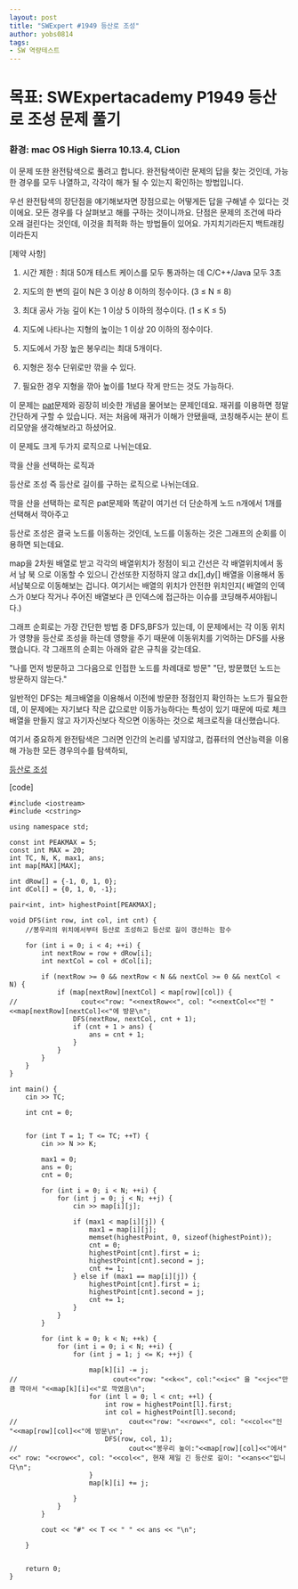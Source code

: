 ```yaml
---
layout: post
title: "SWExpert #1949 등산로 조성"
author: yobs0814
tags:
- SW 역량테스트
---
```


# 목표: SWExpertacademy P1949 등산로 조성 문제 풀기
### 환경: mac OS High Sierra 10.13.4, CLion

이 문제 또한 완전탐색으로 풀려고 합니다.
완전탐색이란 문제의 답을 찾는 것인데, 가능한 경우를 모두 나열하고, 각각이 해가 될 수 있는지 확인하는 방법입니다.

우선 완전탐색의 장단점을 얘기해보자면
장점으로는 어떻게든 답을 구해낼 수 있다는 것이에요. 모든 경우를 다 살펴보고 해를 구하는 것이니까요.
단점은 문제의 조건에 따라 오래 걸린다는 것인데, 이것을 최적화 하는 방법들이 있어요. 가지치기라든지 백트래킹이라든지

[제약 사항]

1. 시간 제한 : 최대 50개 테스트 케이스를 모두 통과하는 데 C/C++/Java 모두 3초

2. 지도의 한 변의 길이 N은 3 이상 8 이하의 정수이다. (3 ≤ N ≤ 8)

3. 최대 공사 가능 깊이 K는 1 이상 5 이하의 정수이다. (1 ≤ K ≤ 5)

4. 지도에 나타나는 지형의 높이는 1 이상 20 이하의 정수이다.

5. 지도에서 가장 높은 봉우리는 최대 5개이다.

6. 지형은 정수 단위로만 깎을 수 있다.

7. 필요한 경우 지형을 깎아 높이를 1보다 작게 만드는 것도 가능하다.


이 문제는 [pat](http://59.23.150.58/30stair/pat/pat.php?pname=pat)문제와 굉장히 비슷한 개념을 물어보는 문제인데요. 재귀를 이용하면 정말 간단하게 구할 수 있습니다.
저는 처음에 재귀가 이해가 안됐을때, 코칭해주시는 분이 트리모양을 생각해보라고 하셨어요.

이 문제도 크게 두가지 로직으로 나뉘는데요.

깍을 산을 선택하는 로직과

등산로 조성 즉 등산로 길이를 구하는 로직으로 나뉘는데요.

깍을 산을 선택하는 로직은 pat문제와 똑같이 여기선 더 단순하게 노드 n개에서 1개를 선택해서 깍아주고

등산로 조성은 결국 노드를 이동하는 것인데, 노드를 이동하는 것은 그래프의 순회를 이용하면 되는데요.

map을 2차원 배열로 받고 각각의 배열위치가 정점이 되고 간선은 각 배열위치에서 동 서 남 북 으로 이동할 수 있으니 간선또한 지정하지 않고 dx[],dy[] 배열을 이용해서 동서남북으로 이동해보는 겁니다. 여기서는 배열의 위치가 안전한 위치인지( 배열의 인덱스가 0보다 작거나 주어진 배열보다 큰 인덱스에 접근하는 이슈를 코딩해주셔야됩니다.)

그래프 순회로는 가장 간단한 방법 중 DFS,BFS가 있는데, 이 문제에서는 각 이동 위치가 영향을 등산로 조성을 하는데 영향을 주기 때문에 이동위치를 기억하는 DFS를 사용했습니다. 각 그래프의 순회는 아래와 같은 규칙을 갖는데요.

"나를 먼저 방문하고 그다음으로 인접한 노드를 차례대로 방문"
"단, 방문했던 노드는 방문하지 않는다." 


일반적인 DFS는 체크배열을 이용해서 이전에 방문한 정점인지 확인하는 노드가 필요한데, 
이 문제에는 자기보다 작은 값으로만 이동가능하다는 특성이 있기 때문에 따로 체크배열을 만들지 않고 
자기자신보다 작으면 이동하는 것으로 체크로직을 대신했습니다.

여기서 중요하게 완전탐색은 그러면 인간의 논리를 넣지않고, 컴퓨터의 연산능력을 이용해 가능한 모든 경우의수를 탐색하되,



[등산로 조성](https://www.swexpertacademy.com/main/code/problem/problemDetail.do?contestProbId=AV5PoOKKAPIDFAUq&categoryId=AV5PoOKKAPIDFAUq&categoryType=CODE)

[code]
~~~
#include <iostream>
#include <cstring>

using namespace std;

const int PEAKMAX = 5;
const int MAX = 20;
int TC, N, K, max1, ans;
int map[MAX][MAX];

int dRow[] = {-1, 0, 1, 0};
int dCol[] = {0, 1, 0, -1};

pair<int, int> highestPoint[PEAKMAX];

void DFS(int row, int col, int cnt) {
    //봉우리의 위치에서부터 등산로 조성하고 등산로 길이 갱신하는 함수

    for (int i = 0; i < 4; ++i) {
        int nextRow = row + dRow[i];
        int nextCol = col + dCol[i];

        if (nextRow >= 0 && nextRow < N && nextCol >= 0 && nextCol < N) {
            if (map[nextRow][nextCol] < map[row][col]) {
//                cout<<"row: "<<nextRow<<", col: "<<nextCol<<"인 "<<map[nextRow][nextCol]<<"에 방문\n";
                DFS(nextRow, nextCol, cnt + 1);
                if (cnt + 1 > ans) {
                    ans = cnt + 1;
                }
            }
        }
    }
}

int main() {
    cin >> TC;

    int cnt = 0;


    for (int T = 1; T <= TC; ++T) {
        cin >> N >> K;

        max1 = 0;
        ans = 0;
        cnt = 0;

        for (int i = 0; i < N; ++i) {
            for (int j = 0; j < N; ++j) {
                cin >> map[i][j];

                if (max1 < map[i][j]) {
                    max1 = map[i][j];
                    memset(highestPoint, 0, sizeof(highestPoint));
                    cnt = 0;
                    highestPoint[cnt].first = i;
                    highestPoint[cnt].second = j;
                    cnt += 1;
                } else if (max1 == map[i][j]) {
                    highestPoint[cnt].first = i;
                    highestPoint[cnt].second = j;
                    cnt += 1;
                }
            }
        }

        for (int k = 0; k < N; ++k) {
            for (int i = 0; i < N; ++i) {
                for (int j = 1; j <= K; ++j) {

                    map[k][i] -= j;
//                        cout<<"row: "<<k<<", col:"<<i<<" 을 "<<j<<"만큼 깍아서 "<<map[k][i]<<"로 깍였음\n";
                    for (int l = 0; l < cnt; ++l) {
                        int row = highestPoint[l].first;
                        int col = highestPoint[l].second;
//                            cout<<"row: "<<row<<", col: "<<col<<"인 "<<map[row][col]<<"에 방문\n";
                        DFS(row, col, 1);
//                            cout<<"봉우리 높이:"<<map[row][col]<<"에서"<<" row: "<<row<<", col: "<<col<<", 현재 제일 긴 등산로 길이: "<<ans<<"입니다\n";
                    }
                    map[k][i] += j;

                }
            }
        }

        cout << "#" << T << " " << ans << "\n";

    }


    return 0;
}
~~~
